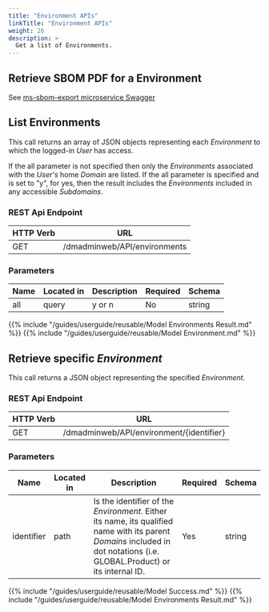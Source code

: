 ```yaml
---
title: "Environment APIs"
linkTitle: "Environment APIs"
weight: 26
description: >
  Get a list of Environments.
---
```


## Retrieve SBOM PDF for a Environment

See [ms-sbom-export microservice Swagger](https://github.com/ortelius/ms-sbom-export?tab=readme-ov-file#readme)


## List Environments

This call returns an array of JSON objects representing each _Environment_ to
which the logged-in _User_ has access.

If the all parameter is not specified then only the _Environments_ associated with the _User's_ home _Domain_ are listed. If the all parameter is specified and is set to "y", for yes, then the result includes the _Environments_ included in any accessible _Subdomains_.

### REST Api Endpoint

| HTTP Verb | URL                          |
|-----------|------------------------------|
| GET       | /dmadminweb/API/environments |

### Parameters

| Name | Located in | Description | Required | Schema |
|------|------------|-------------|----------|--------|
| all  | query      | y or n      | No       | string |

{{% include "/guides/userguide/reusable/Model Environments Result.md" %}}
{{% include "/guides/userguide/reusable/Model Environment.md" %}}

## Retrieve specific _Environment_

This call returns a JSON object representing the specified _Environment_.

### REST Api Endpoint

| HTTP Verb | URL |
| ---- | ----------- |
| GET | /dmadminweb/API/environment/{identifier}

### Parameters

| Name       | Located in | Description                                                                                                                                                               | Required | Schema |
|------------|------------|---------------------------------------------------------------------------------------------------------------------------------------------------------------------------|----------|--------|
| identifier | path       | Is the identifier of the _Environment_. Either its name, its qualified name with its parent _Domains_ included in dot notations (i.e. GLOBAL.Product) or its internal ID. | Yes      | string |

{{% include "/guides/userguide/reusable/Model Success.md" %}}
{{% include "/guides/userguide/reusable/Model Environments Result.md" %}}



